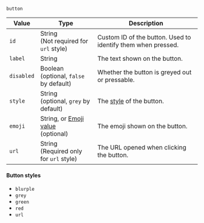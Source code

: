 `button`

| Value       | Type                                                     | Description                                                               |
|-------------|----------------------------------------------------------|---------------------------------------------------------------------------|
| `id`        | String<br>(Not required for `url` style)                 | Custom ID of the button. Used to identify them when pressed.              |
| `label`     | String                                                   | The text shown on the button.                                             |
| `disabled`  | Boolean<br>(optional, `false` by default)                | Whether the button is greyed out or pressable.                            |
| `style`     | String<br>(optional, `grey` by default)                  | The [style](/parsables/components/button.md#button-styles) of the button. |
| `emoji`     | String, or [Emoji value](/values/emoji.md)<br>(optional) | The emoji shown on the button.                                            |
| `url`       | String<br>(Required only for `url` style)                | The URL opened when clicking the button.                                  |

#### Button styles
* `blurple`
* `grey`
* `green`
* `red`
* `url`